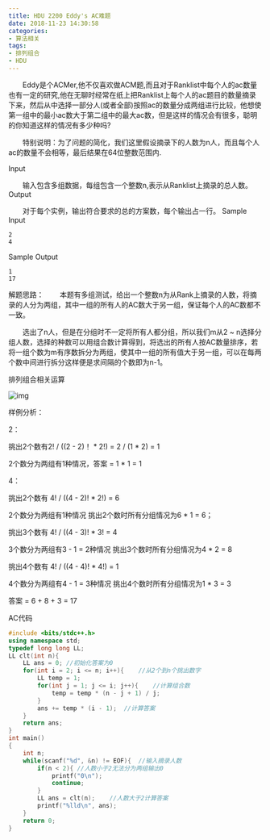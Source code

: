 ```yaml
---
title: HDU 2200 Eddy's AC难题
date: 2018-11-23 14:30:58
categories: 
- 算法相关
tags:
- 排列组合
- HDU
---
```

<meta name="referrer" content="no-referrer"/>
　　Eddy是个ACMer,他不仅喜欢做ACM题,而且对于Ranklist中每个人的ac数量也有一定的研究,他在无聊时经常在纸上把Ranklist上每个人的ac题目的数量摘录下来，然后从中选择一部分人(或者全部)按照ac的数量分成两组进行比较，他想使第一组中的最小ac数大于第二组中的最大ac数，但是这样的情况会有很多，聪明的你知道这样的情况有多少种吗? 

　　特别说明：为了问题的简化，我们这里假设摘录下的人数为n人，而且每个人ac的数量不会相等，最后结果在64位整数范围内. 

Input

　　输入包含多组数据，每组包含一个整数n,表示从Ranklist上摘录的总人数。 
Output

　　对于每个实例，输出符合要求的总的方案数，每个输出占一行。 
Sample Input

```
2
4
```

Sample Output

```
1
17
```

解题思路：
　　本题有多组测试，给出一个整数n为从Rank上摘录的人数，将摘录的人分为两组，其中一组的所有人的AC数大于另一组，保证每个人的AC数都不一致。

　　选出了n人，但是在分组时不一定将所有人都分组，所以我们m从2 ~ n选择分组人数，选择的种数可以用组合数计算得到，将选出的所有人按AC数量排序，若将一组个数为m有序数拆分为两组，使其中一组的所有值大于另一组，可以在每两个数中间进行拆分这样便是求间隔的个数即为n-1。

排列组合相关运算

![img](https://img2018.cnblogs.com/blog/1447131/201811/1447131-20181123140731048-398786012.png)

样例分析：

2：

挑出2个数有2! / ((2 - 2)！ * 2!) = 2 / (1 * 2) = 1

2个数分为两组有1种情况，答案 = 1 * 1 = 1

4：

挑出2个数有 4! / ((4 - 2)! * 2!) = 6

2个数分为两组有1种情况 挑出2个数时所有分组情况为6 * 1 = 6；

挑出3个数有 4! / ((4 - 3)! * 3! = 4

3个数分为两组有3 - 1 = 2种情况 挑出3个数时所有分组情况为4 * 2 = 8

挑出4个数有 4! / ((4 - 4)! * 4!) = 1

4个数分为两组有4 - 1 = 3种情况 挑出4个数时所有分组情况为1 * 3 = 3

答案 = 6 + 8 + 3 = 17

AC代码

```c++
#include <bits/stdc++.h>
using namespace std;
typedef long long LL;
LL clt(int n){
    LL ans = 0; //初始化答案为0
    for(int i = 2; i <= n; i++){    //从2个到n个挑出数字
        LL temp = 1;
        for(int j = 1; j <= i; j++){    //计算组合数
            temp = temp * (n - j + 1) / j;
        }
        ans += temp * (i - 1);  //计算答案
    }
    return ans;
}
int main()
{
    int n;
    while(scanf("%d", &n) != EOF){  //输入摘录人数
        if(n < 2){ //人数小于2无法分为两组输出0
            printf("0\n");  
            continue;
        }
        LL ans = clt(n);    //人数大于2计算答案
        printf("%lld\n", ans);
    }
    return 0;
}
```

